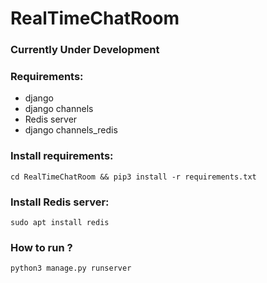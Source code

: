 # RealTimeChatRoom
### Currently Under Development

### Requirements:
+ django
+ django channels
+ Redis server
+ django channels_redis

### Install requirements:
`cd RealTimeChatRoom && pip3 install -r requirements.txt`

### Install Redis server:
`sudo apt install redis`

### How to run ?
`python3 manage.py runserver`
